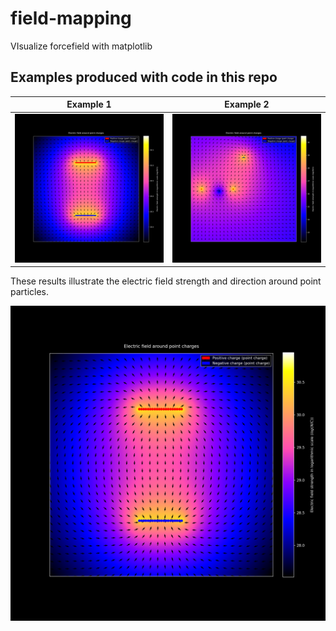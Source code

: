 # field-mapping
VIsualize forcefield with matplotlib




## Examples produced with code in this repo
Example 1 | Example 2
--- | ---
![](https://github.com/Mbiushelix/field-mapping/blob/main/results/electric%20field%201.png) | ![](https://github.com/Mbiushelix/field-mapping/blob/main/results/electric%20field%202.png)

These results illustrate the electric field strength and direction around point particles. 


![](https://github.com/Mbiushelix/field-mapping/blob/main/results/electric%20field%201.png)
